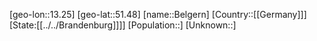 ﻿---
location: [51.48,13.25]
type: City
tags:
- geo/City


SpocWebEntityId: 29082
isDeleted: false
confidential: public

---
[geo-lon::13.25]
[geo-lat::51.48]
[name::Belgern]
[Country::[[Germany]]]
[State:[[../../Brandenburg]]]]
[Population::]
[Unknown::]

